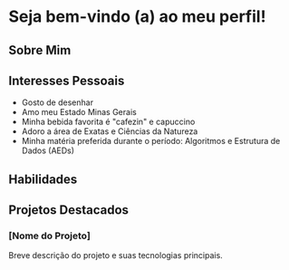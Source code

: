 
# Seja bem-vindo (a) ao meu perfil!

## Sobre Mim



## Interesses Pessoais
- Gosto de desenhar
- Amo meu Estado Minas Gerais
- Minha bebida favorita é "cafezin" e capuccino
- Adoro a área de Exatas e Ciências da Natureza
- Minha matéria preferida durante o período: Algoritmos e Estrutura de Dados (AEDs)

## Habilidades

## Projetos Destacados

### [Nome do Projeto]

Breve descrição do projeto e suas tecnologias principais.


